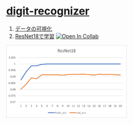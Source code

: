 # [digit-recognizer](https://www.kaggle.com/c/digit-recognizer)
1. [データの可視化](visualize.ipynb)
2. [ResNet18で学習](train_resnet18.ipynb) [![Open In Collab](https://colab.research.google.com/assets/colab-badge.svg)](https://colab.research.google.com/github/yukiharada1228/digit_recognizer/blob/main/train_resnet18.ipynb)
<img src="resnet18_learning_curve.png" width="320">